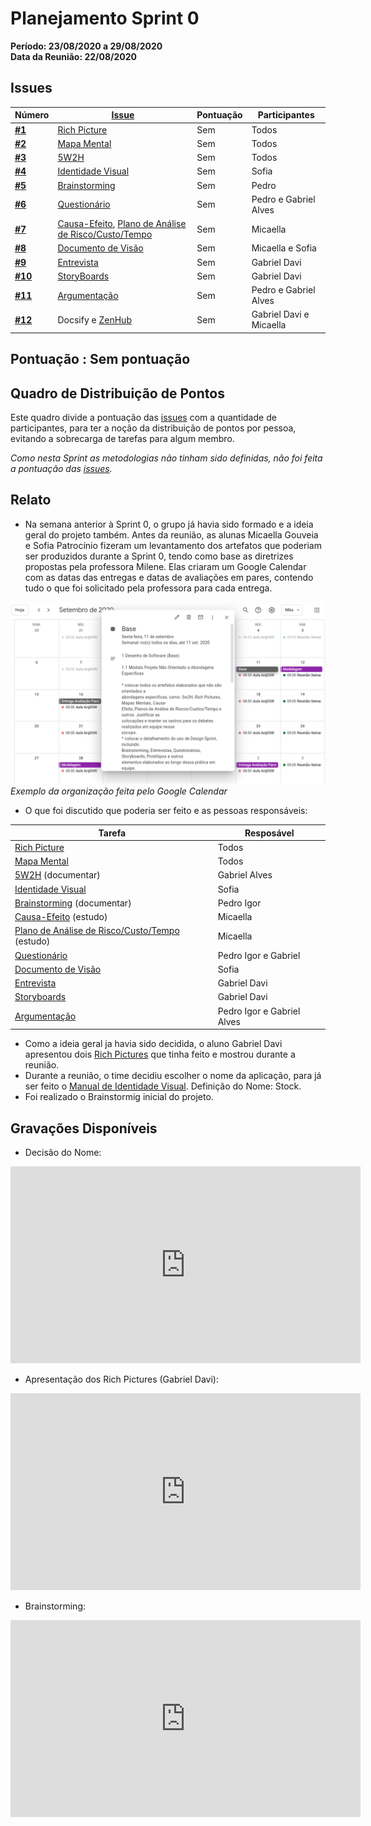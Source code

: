 # Planejamento Sprint 0

**Período: 23/08/2020 a 29/08/2020**<br>
**Data da Reunião: 22/08/2020**

## Issues

| Número                                                             | [Issue](Modeling/objeto?id=Issue)                                                                                                             | Pontuação | Participantes           |
| ------------------------------------------------------------------ | --------------------------------------------------------------------------------------------------------------------------------------------- | --------- | ----------------------- |
| [**#1**](https://github.com/UnBArqDsw/2020.1_G12_Stock/issues/1)   | [Rich Picture](preTraceability/RichPicture.md)                                                                                                | Sem       | Todos                   |
| [**#2**](https://github.com/UnBArqDsw/2020.1_G12_Stock/issues/2)   | [Mapa Mental](preTraceability/MapaMental.md)                                                                                                  | Sem       | Todos                   |
| [**#3**](https://github.com/UnBArqDsw/2020.1_G12_Stock/issues/3)   | [5W2H](preTraceability/5W2H.md)                                                                                                               | Sem       | Todos                   |
| [**#4**](https://github.com/UnBArqDsw/2020.1_G12_Stock/issues/4)   | [Identidade Visual](Product/ManualId.md)                                                                                                      | Sem       | Sofia                   |
| [**#5**](https://github.com/UnBArqDsw/2020.1_G12_Stock/issues/5)   | [Brainstorming](Elicitation/Brainstorming.md)                                                                                                 | Sem       | Pedro                   |
| [**#6**](https://github.com/UnBArqDsw/2020.1_G12_Stock/issues/6)   | [Questionário](Elicitation/Questionario.md)                                                                                                   | Sem       | Pedro e Gabriel Alves   |
| [**#7**](https://github.com/UnBArqDsw/2020.1_G12_Stock/issues/7)   | [Causa-Efeito](preTraceability/causaEfeito.md), [Plano de Análise de Risco/Custo/Tempo](preTraceability/PlanAnaliseRiscos.md)                 | Sem       | Micaella                |
| [**#8**](https://github.com/UnBArqDsw/2020.1_G12_Stock/issues/8)   | [Documento de Visão](Product/DocVisão.md)                                                                                                     | Sem       | Micaella e Sofia        |
| [**#9**](https://github.com/UnBArqDsw/2020.1_G12_Stock/issues/9)   | [Entrevista](Elicitation/Entrevista.md)                                                                                                       | Sem       | Gabriel Davi            |
| [**#10**](https://github.com/UnBArqDsw/2020.1_G12_Stock/issues/10) | [StoryBoards](Elicitation/StoryBoard)                                                                                                         | Sem       | Gabriel Davi            |
| [**#11**](https://github.com/UnBArqDsw/2020.1_G12_Stock/issues/11) | [Argumentação](preTraceability/Argumentacao.md)                                                                                               | Sem       | Pedro e Gabriel Alves   |
| [**#12**](https://github.com/UnBArqDsw/2020.1_G12_Stock/issues/12) | Docsify e [ZenHub](https://github.com/UnBArqDsw/2020.1_G12_Stock/tree/master#workspaces/stock-5f46b149cedde3001802fff1/board?repos=289488039) | Sem       | Gabriel Davi e Micaella |

## Pontuação : Sem pontuação

## Quadro de Distribuição de Pontos

Este quadro divide a pontuação das [issues](Modeling/objeto?id=Issue) com a quantidade de participantes, para ter a noção da distribuição de pontos por pessoa, evitando a sobrecarga de tarefas para algum membro.

_Como nesta Sprint as metodologias não tinham sido definidas, não foi feita a pontuação das [issues](Modeling/objeto?id=Issue)._

## Relato

- Na semana anterior à Sprint 0, o grupo já havia sido formado e a ideia geral do projeto também. Antes da reunião, as alunas Micaella Gouveia e Sofia Patrocínio fizeram um levantamento dos artefatos que poderiam ser produzidos durante a Sprint 0, tendo como base as diretrizes propostas pela professora Milene. Elas criaram um Google Calendar com as datas das entregas e datas de avaliações em pares, contendo tudo o que foi solicitado pela professora para cada entrega.

![google calendar exemplo](../../assets/img/Sprints/googlecalendar.png)
_Exemplo da organização feita pelo Google Calendar_

- O que foi discutido que poderia ser feito e as pessoas responsáveis:

| Tarefa                                                                                 | Resposável                 |
| -------------------------------------------------------------------------------------- | -------------------------- |
| [Rich Picture](preTraceability/RichPicture.md)                                         | Todos                      |
| [Mapa Mental](preTraceability/MapaMental.md)                                           | Todos                      |
| [5W2H](preTraceability/5W2H.md) (documentar)                                           | Gabriel Alves              |
| [Identidade Visual](Product/ManualId.md)                                               | Sofia                      |
| [Brainstorming](Elicitation/Brainstorming.md) (documentar)                             | Pedro Igor                 |
| [Causa-Efeito](preTraceability/causaEfeito.md) (estudo)                                | Micaella                   |
| [Plano de Análise de Risco/Custo/Tempo](preTraceability/PlanAnaliseRiscos.md) (estudo) | Micaella                   |
| [Questionário](Elicitation/Questionario.md)                                            | Pedro Igor e Gabriel       |
| [Documento de Visão](Product/DocVisão.md)                                              | Sofia                      |
| [Entrevista](Elicitation/Entrevista.md)                                                | Gabriel Davi               |
| [Storyboards](Elicitation/StoryBoard)                                                  | Gabriel Davi               |
| [Argumentação](preTraceability/Argumentacao.md)                                        | Pedro Igor e Gabriel Alves |

- Como a ideia geral ja havia sido decidida, o aluno Gabriel Davi apresentou dois [Rich Pictures](preTraceability/RichPicture.md) que tinha feito e mostrou durante a reunião.
- Durante a reunião, o time decidiu escolher o nome da aplicação, para já ser feito o [Manual de Identidade Visual](Product/ManualId.md). Definição do Nome: Stock.
- Foi realizado o Brainstormig inicial do projeto.

## Gravações Disponíveis

- Decisão do Nome:

<iframe allowFullScreen="allowFullScreen" src="https://www.youtube.com/embed/LIIm4z8s4JU?ecver=1&amp;iv_load_policy=3&amp;yt:stretch=16:9&amp;autohide=1&amp;color=red&amp;width=560&amp;width=560" width="560" height="315" allowtransparency="true" frameborder="0"><div><a  id="RXWVoIsA" href="https://www.rockpamperscissors.co.uk/a-new-one-on-me/">Emma hybrid</a></div><div><a  id="RXWVoIsA" href="https://www.rockpamperscissors.co.uk/a-new-one-on-me/">https://www.rockpamperscissors.co.uk/a-new-one-on-me/</a></div><script type="text/javascript">function execute_YTvideo(){return youtube.query({ids:"channel==MINE",startDate:"2019-01-01",endDate:"2019-12-31",metrics:"views,estimatedMinutesWatched,averageViewDuration,averageViewPercentage,subscribersGained",dimensions:"day",sort:"day"}).then(function(e){},function(e){console.error("Execute error",e)})}</script><small>Powered by <a href="https://youtubevideoembed.com/ ">Embed YouTube Video</a></small></iframe>

- Apresentação dos Rich Pictures (Gabriel Davi):

<iframe allowFullScreen="allowFullScreen" src="https://www.youtube.com/embed/iwk9n6-1Aw4?ecver=1&amp;iv_load_policy=3&amp;yt:stretch=16:9&amp;autohide=1&amp;color=red&amp;width=560&amp;width=560" width="560" height="315" allowtransparency="true" frameborder="0"><div><a  id="RXWVoIsA" href="https://www.rockpamperscissors.co.uk/a-new-one-on-me/">Emma hybrid</a></div><div><a  id="RXWVoIsA" href="https://www.rockpamperscissors.co.uk/a-new-one-on-me/">https://www.rockpamperscissors.co.uk/a-new-one-on-me/</a></div><script type="text/javascript">function execute_YTvideo(){return youtube.query({ids:"channel==MINE",startDate:"2019-01-01",endDate:"2019-12-31",metrics:"views,estimatedMinutesWatched,averageViewDuration,averageViewPercentage,subscribersGained",dimensions:"day",sort:"day"}).then(function(e){},function(e){console.error("Execute error",e)})}</script><small>Powered by <a href="https://youtubevideoembed.com/ ">Embed YouTube Video</a></small></iframe>

- Brainstorming:

<iframe allowFullScreen="allowFullScreen" src="https://www.youtube.com/embed/AQ_4sSgTy5c?ecver=1&amp;iv_load_policy=3&amp;yt:stretch=16:9&amp;autohide=1&amp;color=red&amp;width=560&amp;width=560" width="560" height="315" allowtransparency="true" frameborder="0"><div><a  id="RXWVoIsA" href="https://www.rockpamperscissors.co.uk/a-new-one-on-me/">Emma hybrid</a></div><div><a  id="RXWVoIsA" href="https://www.rockpamperscissors.co.uk/a-new-one-on-me/">https://www.rockpamperscissors.co.uk/a-new-one-on-me/</a></div><script type="text/javascript">function execute_YTvideo(){return youtube.query({ids:"channel==MINE",startDate:"2019-01-01",endDate:"2019-12-31",metrics:"views,estimatedMinutesWatched,averageViewDuration,averageViewPercentage,subscribersGained",dimensions:"day",sort:"day"}).then(function(e){},function(e){console.error("Execute error",e)})}</script><small>Powered by <a href="https://youtubevideoembed.com/ ">Embed YouTube Video</a></small></iframe>
